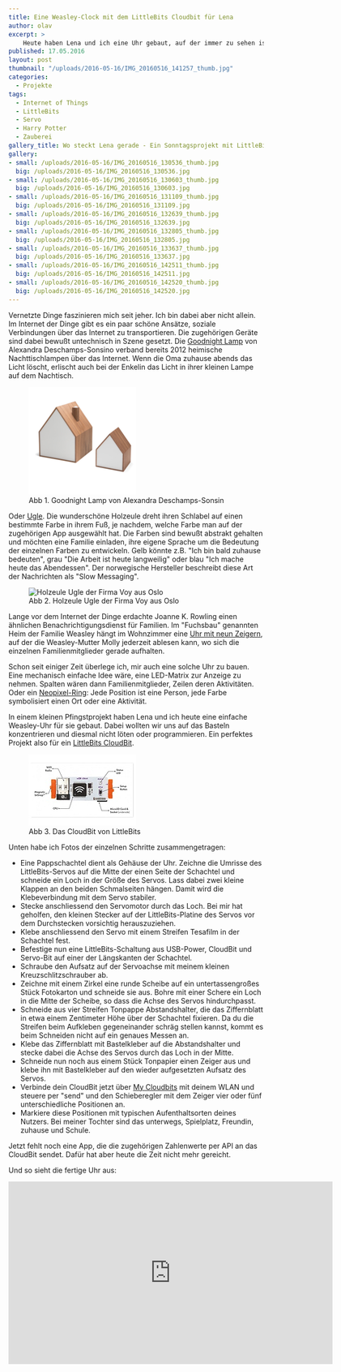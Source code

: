 ```yaml
---
title: Eine Weasley-Clock mit dem LittleBits Cloudbit für Lena
author: olav
excerpt: >
    Heute haben Lena und ich eine Uhr gebaut, auf der immer zu sehen ist, wo Töchterchen gerade steckt. Wenn es das Internet der Dinge nicht gäbe, würde so etwas glatt an Zauberei grenzen.
published: 17.05.2016
layout: post
thumbnail: "/uploads/2016-05-16/IMG_20160516_141257_thumb.jpg"
categories:
  - Projekte
tags:
  - Internet of Things
  - LittleBits
  - Servo
  - Harry Potter
  - Zauberei
gallery_title: Wo steckt Lena gerade - Ein Sonntagsprojekt mit LittleBits
gallery:
- small: /uploads/2016-05-16/IMG_20160516_130536_thumb.jpg
  big: /uploads/2016-05-16/IMG_20160516_130536.jpg
- small: /uploads/2016-05-16/IMG_20160516_130603_thumb.jpg
  big: /uploads/2016-05-16/IMG_20160516_130603.jpg
- small: /uploads/2016-05-16/IMG_20160516_131109_thumb.jpg
  big: /uploads/2016-05-16/IMG_20160516_131109.jpg
- small: /uploads/2016-05-16/IMG_20160516_132639_thumb.jpg
  big: /uploads/2016-05-16/IMG_20160516_132639.jpg
- small: /uploads/2016-05-16/IMG_20160516_132805_thumb.jpg
  big: /uploads/2016-05-16/IMG_20160516_132805.jpg
- small: /uploads/2016-05-16/IMG_20160516_133637_thumb.jpg
  big: /uploads/2016-05-16/IMG_20160516_133637.jpg
- small: /uploads/2016-05-16/IMG_20160516_142511_thumb.jpg
  big: /uploads/2016-05-16/IMG_20160516_142511.jpg
- small: /uploads/2016-05-16/IMG_20160516_142520_thumb.jpg
  big: /uploads/2016-05-16/IMG_20160516_142520.jpg   
---
```

Vernetzte Dinge faszinieren mich seit jeher. Ich bin dabei aber nicht allein. Im Internet der Dinge gibt es ein paar schöne Ansätze, soziale Verbindungen über das Internet zu transportieren. Die zugehörigen Geräte sind dabei bewußt untechnisch in Szene gesetzt. Die [Goodnight Lamp](http://goodnightlamp.com/) von Alexandra Deschamps-Sonsino verband bereits 2012 heimische Nachttischlampen über das Internet. Wenn die Oma zuhause abends das Licht löscht, erlischt auch bei der Enkelin das Licht in ihrer kleinen Lampe auf dem Nachtisch.

<figure>
    <img class="thumbnail" src="/uploads/2016-05-16/goodnightlamp.png" alt="Goodnight Lamp von Alexandra Deschamps-Sonsino">
    <figcaption>Abb 1. Goodnight Lamp von Alexandra Deschamps-Sonsin</figcaption>
</figure>

Oder [Ugle](http://voyoslo.com/projects/ugle/). Die wunderschöne Holzeule dreht ihren Schlabel auf einen bestimmte Farbe in ihrem Fuß, je nachdem, welche Farbe man auf der zugehörigen App ausgewählt hat. Die Farben sind bewußt abstrakt gehalten und möchten eine Familie einladen, ihre eigene Sprache um die Bedeutung der einzelnen Farben zu entwickeln. Gelb könnte z.B. "Ich bin bald zuhause bedeuten", grau "Die Arbeit ist heute langweilig" oder blau "Ich mache heute das Abendessen". Der norwegische Hersteller beschreibt diese Art der Nachrichten als "Slow Messaging".

<figure>
    <img class="thumbnail" src="/uploads/2016-05-16/Voy_—_Ugle_thumb.jpg" alt="Holzeule Ugle der Firma Voy aus Oslo">
    <figcaption>Abb 2. Holzeule Ugle der Firma Voy aus Oslo</figcaption>
</figure>

Lange vor dem Internet der Dinge erdachte Joanne K. Rowling einen ähnlichen Benachrichtigungsdienst für Familien. Im "Fuchsbau" genannten Heim der Familie Weasley hängt im Wohnzimmer eine [Uhr mit neun Zeigern](http://de.harry-potter.wikia.com/wiki/Magische_Uhren), auf der die Weasley-Mutter Molly jederzeit ablesen kann, wo sich die einzelnen Familienmitglieder gerade aufhalten.

Schon seit einiger Zeit überlege ich, mir auch eine solche Uhr zu bauen. Eine mechanisch einfache Idee wäre, eine LED-Matrix zur Anzeige zu nehmen. Spalten wären dann Familienmitglieder, Zeilen deren Aktivitäten. Oder ein [Neopixel-Ring](https://www.adafruit.com/products/2853): Jede Position ist eine Person, jede Farbe symbolisiert einen Ort oder eine Aktivität.

In einem kleinen Pfingstprojekt haben Lena und ich heute eine einfache Weasley-Uhr für sie gebaut. Dabei wollten wir uns auf das Basteln konzentrieren und diesmal nicht löten oder programmieren. Ein perfektes Projekt also für ein [LittleBits CloudBit](http://littlebits.cc/cloud).

<figure>
    <img class="thumbnail" src="/uploads/2016-05-16/cloud_diagram2_thumb.jpg" alt="Das CloudBit von LittleBits">
    <figcaption>Abb 3. Das CloudBit von LittleBits</figcaption>
</figure>

Unten habe ich Fotos der einzelnen Schritte zusammengetragen:

* Eine Pappschachtel dient als Gehäuse der Uhr. Zeichne die Umrisse des LittleBits-Servos auf die Mitte der einen Seite der Schachtel und schneide ein Loch in der Größe des Servos. Lass dabei zwei kleine Klappen an den beiden Schmalseiten hängen. Damit wird die Klebeverbindung mit dem Servo stabiler.
* Stecke anschliessend den Servomotor durch das Loch. Bei mir hat geholfen, den kleinen Stecker auf der LittleBits-Platine des Servos vor dem Durchstecken vorsichtig herauszuziehen.
* Klebe anschliessend den Servo mit einem Streifen Tesafilm in der Schachtel fest.
* Befestige nun eine LittleBits-Schaltung aus USB-Power, CloudBit und Servo-Bit auf einer der Längskanten der Schachtel.
* Schraube den Aufsatz auf der Servoachse mit meinem kleinen Kreuzschlitzschrauber ab.
* Zeichne mit einem Zirkel eine runde Scheibe auf ein untertassengroßes Stück Fotokarton und schneide sie aus. Bohre mit einer Schere ein Loch in die Mitte der Scheibe, so dass die Achse des Servos hindurchpasst.
* Schneide aus vier Streifen Tonpappe Abstandshalter, die das Ziffernblatt in etwa einem Zentimeter Höhe über der Schachtel fixieren. Da du die Streifen beim Aufkleben gegeneinander schräg stellen kannst, kommt es beim Schneiden nicht auf ein genaues Messen an.
* Klebe das Ziffernblatt mit Bastelkleber auf die Abstandshalter und stecke dabei die Achse des Servos durch das Loch in der Mitte.
* Schneide nun noch aus einem Stück Tonpapier einen Zeiger aus und klebe ihn mit Bastelkleber auf den wieder aufgesetzten Aufsatz des Servos.
* Verbinde dein CloudBit jetzt über [My Cloudbits](control.littlebitscloud.cc) mit deinem WLAN und steuere per "send" und den Schieberegler mit dem Zeiger vier oder fünf unterschiedliche Positionen an.
* Markiere diese Positionen mit typischen Aufenthaltsorten deines Nutzers. Bei meiner Tochter sind das unterwegs, Spielplatz, Freundin, zuhause und Schule.

Jetzt fehlt noch eine App, die die zugehörigen Zahlenwerte per API an das CloudBit sendet. Dafür hat aber heute die Zeit nicht mehr gereicht.   

Und so sieht die fertige Uhr aus:

<iframe width="640" height="360" src="https://www.youtube.com/embed/UxZ9aSsohBE" frameborder="0" allowfullscreen></iframe>
